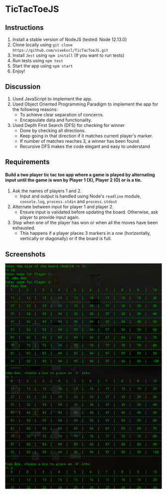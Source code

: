 # TicTacToeJS

## Instructions
1. Install a stable version of NodeJS (tested: Node 12.13.0)
2. Clone locally using
   `git clone https://github.com/vivekscl/TicTacToeJS.git`
3. Install `Jest` using `npm install` (If you want to run tests)
4. Run tests using `npm test`
5. Start the app using `npm start`
6. Enjoy!

## Discussion
1. Used JavaScript to implement the app.
2. Used Object Oriented Programming Paradigm to implement the app for the following reasons:
    * To achieve clear separation of concerns.
    * Encapsulate data and functionality.
3. Used Depth First Search (DFS) for checking for winner
    * Done by checking all directions.
    * Keep going in that direction if it matches current player's marker.
    * If number of matches reaches 3, a winner has been found.
    * Recursive DFS makes the code elegant and easy to understand

## Requirements
#### Build a two player tic tac toe app where a game is played by alternating input until the game is won by Player 1 (X), Player 2 (O) or is a tie.
1. Ask the names of players 1 and 2.
    * Input and output is handled using Node's `readline` module, `console.log`, `process.stdin` and `process.stdout` 
2. Alternate between input for player 1 and player 2.
    * Ensure input is validated before updating the board. Otherwise, ask player to provide input again.
3. Stop when one of the player has won or when all the moves have been exhausted.
    * This happens if a player places 3 markers in a row (horizontally, vertically or diagonally) or if the board is full.

## Screenshots
![screenshot](./screenshots/NxNTicTacToeGameplay.png)
